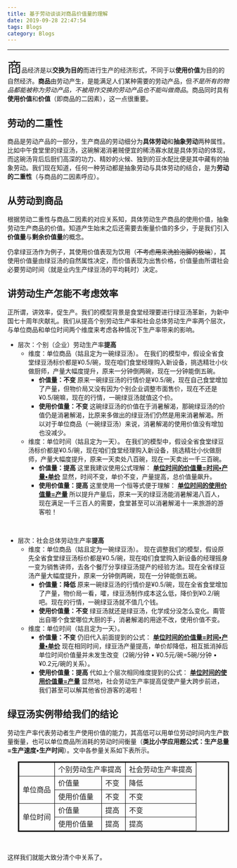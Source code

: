 ```yaml
---
title: 基于劳动谈谈对商品价值量的理解
date: 2019-09-28 22:47:54
tags: Blogs
category: Blogs
---
```

- - - 

<font size="6">商</font>品经济是以**交换为目的**而进行生产的经济形式，不同于以**使用价值**为目的的自然经济。**商品**由劳动产生，是能满足人们某种需要的劳动产品，但*不是所有的物品都能被称为劳动产品，不被用作交换的劳动产品也不能叫做商品*。商品同时具有**使用价值**和**价值**（即商品的二因素），这一点很重要。<br>

## 劳动的二重性

商品是劳动产品的一部分，生产商品的劳动细分为**具体劳动**和**抽象劳动**两种属性。比如中午食堂里的绿豆汤，这碗解渴消暑贼便宜的稀汤寡水就是具体劳动的体现，而这碗汤背后后厨们高深的功力、精妙的火候、独到的豆水配比便是其中藏有的抽象劳动。我们现在知道，任何一种劳动都是抽象劳动与具体劳动的结合，是为**劳动的二重性**（与商品的二因素呼应）。


## 从劳动到商品

根据劳动二重性与商品二因素的对应关系知，具体劳动生产商品的使用价值，抽象劳动生产商品的价值。知道产生始末之后还需要去衡量价值的多少，于是我们引入**价值量**与**剩余价值量**的概念。<br>

仍拿绿豆汤作为例子，其使用价值表现为饮用（~~不考虑用来洗脸泡脚的极端~~），其使用价值量由绿豆汤的自然属性决定，而价值表现为出售价格，价值量由所谓社会必要劳动时间（就是业内生产绿豆汤的平均耗时）决定。<br>

## 讲劳动生产怎能不考虑效率

正所谓，讲效率，促生产。我们的模型背景是食堂经理要进行绿豆汤革新，为新中国七十周年庆献礼。我们从提高个别劳动生产率和社会总体劳动生产率两个层次，与单位商品和单位时间两个维度来考虑各种情况下生产率带来的影响。<br>

+ 层次：个别（企业）劳动生产率**提高**
     - 维度：单位商品（姑且定为一碗绿豆汤）。
在我们的模型中，假设全省食堂绿豆汤标价都是¥0.5/碗，现在咱们食堂经理购入新设备，挑选精壮小伙做厨师，产量大幅度提升，原来一分钟倒两碗，现在一分钟能倒五碗。
       + **价值量：不变**
原来一碗绿豆汤的行情价是¥0.5/碗，现在自己食堂增加了产量，但物价局又没有因为个别企业调整市面售价，现在不还是¥0.5/碗嘛，现在的行情，一碗绿豆汤就值这个价。
       + **使用价值量：不变**
这碗绿豆汤的价值在于消暑解渴，那碗绿豆汤的价值仍是消暑解渴，比原来多做出的绿豆汤们仍然是用来消暑解渴。所以对于单位商品（一碗绿豆汤）来说，消暑解渴的使用价值没有增加也没减少。
   - 维度：单位时间（姑且定为一天）。
在我们的模型中，假设全省食堂绿豆汤标价都是¥0.5/碗，现在咱们食堂经理购入新设备，挑选精壮小伙做厨师，产量大幅度提升，原来一天卖处八百碗，现在一天卖出一千三百碗。
       + **价值量：提高**
这里我建议使用公式理解：
<u><b>单位时间的价值量=时间•产量•单价</b></u>
显然，时间不变，单价不变，产量提高，总价值量飙升。
       + **使用价值量：提高**
这里使用一个恒等式便于理解：
<u><b>单位时间的使用价值量=产量</b></u>
所以提升产量后，原来一天的绿豆汤能消暑解渴八百人，现在满足一千三百人的需要，食堂甚至可以消暑解渴十一来旅游的游客啦！
<br>

*  层次：社会总体劳动生产率**提高**
   + 维度：单位商品（姑且定为一碗绿豆汤）。
现在调整我们的模型，假设原先全省食堂绿豆汤标价都是¥0.5/碗，现在咱们食堂购入新设备的经理摇身一变为销售讲师，去各个餐厅分享绿豆汤提产的经验方法。现在全省绿豆汤产量大幅度提升，原来一分钟倒两碗，现在一分钟能倒五碗。
       * **价值量：降低**
原来一碗绿豆汤的行情价是¥0.5/碗，现在全省食堂增加了产量，物价局一看，嚯，绿豆汤制作成本这么低，降价到¥0.2/碗吧。现在的行情，一碗绿豆汤就不值几个钱。
       * **使用价值量：不变**
绿豆汤就还是绿豆汤，化学成分没怎么变化。甭管出自哪个食堂哪位大厨的手，消暑解渴的用途不改，使用价值不变。
   + 维度：单位时间（姑且定为一天）。
       * **价值量：不变**
仍旧代入前面提到的公式：
<u><b>单位时间的价值量=时间•产量•单价</b></u>
现在相同时间，绿豆汤产量提高，单价却降低，相互抵消掉后单位时间价值量并未发生改变（2碗/分钟 • ¥0.5元/碗=5碗/分钟 • ¥0.2元/碗的关系）。
       * **使用价值量：提高**
代如上个层次相同维度提到的公式：
<u><b>单位时间的使用价值量=产量</b></u>
显然地，社会劳动生产率提高促使产量大跨步前进，我们甚至可以解其他省份游客的渴啦！

## 绿豆汤实例带给我们的结论

劳动生产率代表劳动者生产使用价值的能力，其高低可以用单位劳动时间内生产数量衡量，也可以单位商品所消耗的劳动时间衡量（**类比小学应用题公式：生产总量=生产速度•生产时间**）。文中各参量关系如下表所示。<br>

<center>
<ol>
 <table border="2" bordercolor="black" cellspacing="0" cellpadding="5">
 <tr>
 <td ></td>
 <td colspan="2">个别劳动生产率提高</td>
 <td colspan="2">社会劳动生产率提高</td>
 </tr>
 <tr>
 <td rowspan="2">单位商品</td>
 <td>价值量</td>
 <td>不变</td>
 <td>降低</td>
 </tr>
 <tr>
 <td>使用价值量</td>
 <td>不变</td>
 <td>不变</td>
 </tr>
 <tr>
 <td rowspan="2">单位时间</td>
 <td>价值量</td>
 <td>提高</td>
 <td>不变</td>
 </tr>
 <tr>
 <td>使用价值量</td>
 <td>提高</td>
 <td>提高</td>
 </tr>
 </table>
 <br/>
</ol>
</center>
这样我们就能大致分清个中关系了。
